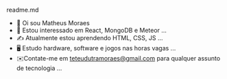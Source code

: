 readme.md

- 👋 Oi sou Matheus Moraes
- 👀 Estou interessado em React, MongoDB e Meteor ...
- ✍️ Atualmente estou aprendendo HTML, CSS, JS ...
- 🖥️ Estudo hardware, software e jogos nas horas vagas ...
- ✉️Contate-me em teteudutramoraes@gmail.com para qualquer assunto de tecnologia ...

